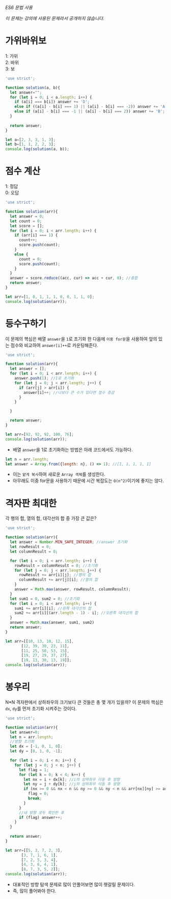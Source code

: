 *ES6 문법 사용*

*이 문제는 강의에 사용된 문제라서  공개하지 않습니다.*

# 가위바위보
1: 가위  
2: 바위  
3: 보

```javascript
'use strict';

function solution(a, b){         
  let answer="";
  for (let i = 0; i < a.length; i++) {
    if (a[i] === b[i]) answer += 'D';
    else if ((a[i] - b[i] === 1) || (a[i] - b[i] === -2)) answer += 'A'; //A가 이기는 경우
    else if (a[i] - b[i] === -1 || (a[i] - b[i] === 2)) answer += 'B'; //B가 이기는 경우
  }
  
  return answer;
}

let a=[2, 3, 3, 1, 3];
let b=[1, 1, 2, 2, 3];
console.log(solution(a, b));
```
# 점수 계산
1: 정답  
0: 오답

```javascript
'use strict';

function solution(arr){         
  let answer = 0;
  let count = 0;
  let score = [];
  for (let i = 0; i < arr.length; i++) {
    if (arr[i] === 1) {
      count++;
      score.push(count);
    }
    else {
      count = 0;
      score.push(count);
    }
  }
  answer = score.reduce((acc, cur) => acc + cur, 0); //총합
  return answer;
}

let arr=[1, 0, 1, 1, 1, 0, 0, 1, 1, 0];
console.log(solution(arr));
```

# 등수구하기
이 문제의 핵심은  배열 `answer`을 `1`로 초기화 한 다음에 `이중 for문`을 사용하여 앞의 있는 점수와 비교하여 `answer[i]++`로 카운팅해준다.

```javascript
'use strict';

function solution(arr){
  let answer = [];
  for (let i = 0; i < arr.length; i++) {
    answer.push(1); //1로 초기화
    for (let j = 0; j < arr.length; j++) {
      if (arr[j] > arr[i]) {
        answer[i]++; //나보다 큰 수가 있다면 점수 증감
      }
    }

  }

  return answer;
}

let arr=[92, 92, 92, 100, 76];
console.log(solution(arr));
```

- 배열 `answer`을 1로 초기화하는 방법은 아래 코드에서도 가능하다.

```javascript
let n = arr.length;
let answer = Array.from({length: n}, () => 1); //[1, 1, 1, 1, 1]
```

- 이는 `얕게 복사`하여 새로운 `Array 객체`를 생성한다.
- 아무래도 이중 for문을 사용하기 때문에 시간 복잡도는 `O(n^2)`이기에 좋지는 않다.

# 격자판 최대한
각 행의 합, 열의 합, 대각선의 합 중 가장 큰 값은?

```javascript
'use strict';

function solution(arr){  
  let answer = Number.MIN_SAFE_INTEGER; //answer 초기화
  let rowResult = 0;
  let columnResult = 0;

  for (let i = 0; i < arr.length; i++) {
    rowResult = columnResult = 0; //초기화
    for (let j = 0; j < arr.length; j++) {
      rowResult += arr[i][j]; //행의 합
      columnResult += arr[j][i]; //열의 합
    }
    answer = Math.max(answer, rowResult, columnResult);
  }
  let sum1 = 0, sum2 = 0; //초기화
  for (let i = 0; i < arr.length; i++) {
    sum1 += arr[i][i]; //왼쪽 대각선의 합
    sum2 += arr[i][(arr.length - 1) - i]; //오른쪽 대각선의 합
  }
  answer = Math.max(answer, sum1, sum2)
  return answer;
}

let arr=[[10, 13, 10, 12, 15], 
       [12, 39, 30, 23, 11],
       [11, 25, 50, 53, 15],
       [19, 27, 29, 37, 27],
       [19, 13, 30, 13, 19]];
console.log(solution(arr));
```

# 봉우리
N\*N 격자판에서 상하좌우의 크기보다 큰 것들은 총 몇 개가 있을까?
이 문제의 핵심은 `dx`, `dy`를 먼저 초기화 시켜주는 것이다.

```javascript
'use strict';

function solution(arr){  
  let answer=0;
  let n = arr.length;
  //방향 초기화
  let dx = [-1, 0, 1, 0];
  let dy = [0, 1, 0, -1];

  for (let i = 0; i < n; i++) {
    for (let j = 0; j < n; j++) {
      let flag = 1;
      for (let k = 0; k < 4; k++) {
        let nx = i + dx[k]; //i의 상하좌우 이동 후 방향
        let ny = j + dy[k]; //j의 상하좌우 이동 후 방향
        if (nx >= 0 && nx < n && ny >= 0 && ny < n && arr[nx][ny] >= arr[i][j]) { //자신보다 주위의 숫자가 더 크다.
          flag = 0;
          break;
        }
      }
      //네 방향 모두 확인한 후
      if (flag) answer++;
    }
  }
    
  return answer;
}

let arr=[[5, 3, 7, 2, 3], 
       [3, 7, 1, 6, 1],
       [7, 2, 5, 3, 4],
       [4, 3, 6, 4, 1],
       [8, 7, 3, 5, 2]];
console.log(solution(arr));
```

- 대표적인 방향 탐색 문제로 많이 안풀어보면 많이 헷갈릴 문제이다.
- 즉, 많이 풀어봐야 한다.
